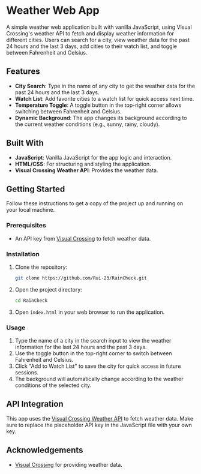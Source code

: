 # Weather Web App

A simple weather web application built with vanilla JavaScript, using Visual Crossing's weather API to fetch and display weather information for different cities. Users can search for a city, view weather data for the past 24 hours and the last 3 days, add cities to their watch list, and toggle between Fahrenheit and Celsius.

## Features

- **City Search**: Type in the name of any city to get the weather data for the past 24 hours and the last 3 days.
- **Watch List**: Add favorite cities to a watch list for quick access next time.
- **Temperature Toggle**: A toggle button in the top-right corner allows switching between Fahrenheit and Celsius.
- **Dynamic Background**: The app changes its background according to the current weather conditions (e.g., sunny, rainy, cloudy).
  
## Built With

- **JavaScript**: Vanilla JavaScript for the app logic and interaction.
- **HTML/CSS**: For structuring and styling the application.
- **Visual Crossing Weather API**: Provides the weather data.

## Getting Started

Follow these instructions to get a copy of the project up and running on your local machine.

### Prerequisites

- An API key from [Visual Crossing](https://www.visualcrossing.com/) to fetch weather data.

### Installation

1. Clone the repository:
    ```bash
    git clone https://github.com/Rui-23/RainCheck.git
    ```

2. Open the project directory:
    ```bash
    cd RainCheck
    ```

3. Open `index.html` in your web browser to run the application.

### Usage

1. Type the name of a city in the search input to view the weather information for the last 24 hours and the past 3 days.
2. Use the toggle button in the top-right corner to switch between Fahrenheit and Celsius.
3. Click "Add to Watch List" to save the city for quick access in future sessions.
4. The background will automatically change according to the weather conditions of the selected city.

## API Integration

This app uses the [Visual Crossing Weather API](https://www.visualcrossing.com/) to fetch weather data. Make sure to replace the placeholder API key in the JavaScript file with your own key.

## Acknowledgements

- [Visual Crossing](https://www.visualcrossing.com/) for providing weather data.
